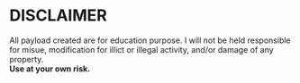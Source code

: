 # DISCLAIMER

All payload created are for education purpose. I will not be held responsible for misue, modification for illict or illegal activity, and/or damage of any property.<br>
**Use at your own risk.**
